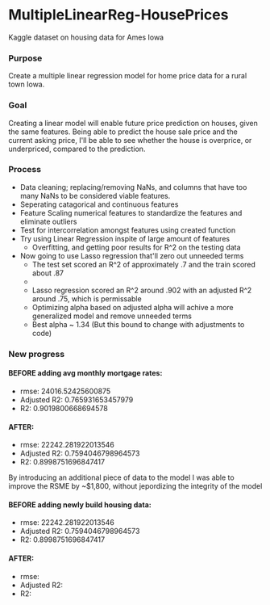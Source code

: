 # MultipleLinearReg-HousePrices
Kaggle dataset on housing data for Ames Iowa

### Purpose 
Create a multiple linear regression model for home price data for a rural town Iowa.

### Goal
Creating a linear model will enable future price prediction on houses, given the same features. Being able to predict the house sale price and the current asking price, I'll be able to see whether the house is overprice, or underpriced, compared to the prediction. 

### Process
- Data cleaning; replacing/removing NaNs, and columns that have too many NaNs to be considered viable features.
- Seperating catagorical and continuous features
- Feature Scaling numerical features to standardize the features and eliminate outliers
- Test for intercorrelation amongst features using created function
- Try using Linear Regression inspite of large amount of features
    - Overfitting, and getting poor results for R^2 on the testing data
- Now going to use Lasso regression that'll zero out unneeded terms
    - The test set scored an R^2 of approximately .7 and the train scored about .87
    - 
    - Lasso regression scored an R^2 around .902 with an adjusted R^2 around .75, which is permissable
    - Optimizing alpha based on adjusted alpha will achive a more generalized model and remove unneeded terms
    - Best alpha ~ 1.34 (But this bound to change with adjustments to code)

### New progress
#### BEFORE adding avg monthly mortgage rates:
- rmse: 24016.52425600875
- Adjusted R2: 0.765931653457979
- R2: 0.9019800668694578

#### AFTER:
- rmse: 22242.281922013546
- Adjusted R2: 0.7594046798964573
- R2: 0.8998751696847417

By introducing an additional piece of data to the model I was able to improve the RSME by ~$1,800, without jepordizing the integrity of the model

#### BEFORE adding newly build housing data:
- rmse: 22242.281922013546
- Adjusted R2: 0.7594046798964573
- R2: 0.8998751696847417

#### AFTER:
- rmse:
- Adjusted R2:
- R2:
